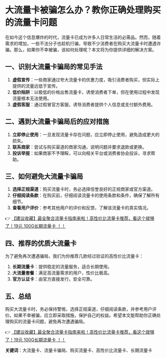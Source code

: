 # 大流量卡被骗怎么办？教你正确处理购买的流量卡问题

在如今这个信息爆炸的时代，流量卡已成为许多人日常生活的必需品。然而，随着需求的增加，一些不法分子也趁机行骗，导致不少消费者在购买大流量卡时遭遇诈骗。那么，如果你不幸被骗，该如何处理呢？本文将为你提供详细的解决方案。

## 一、识别大流量卡骗局的常见手法

1. **虚假宣传**：一些商家通过夸大流量卡的优惠力度，吸引消费者购买，但实际上提供的流量远低于宣传。
2. **低价陷阱**：以极低的价格出售流量卡，诱使消费者下单，但在使用过程中发现流量根本无法使用。
3. **虚假客服**：通过假冒官方客服，诱导消费者提供个人信息或支付额外费用。

## 二、遇到大流量卡骗局后的应对措施

1. **立即停止使用**：一旦发现流量卡存在问题，应立即停止使用，避免造成更大的损失。
2. **联系商家**：尝试与购买渠道的商家沟通，说明问题并要求退款或更换。
3. **投诉举报**：如果商家不予理睬，可以向相关平台或消费者协会投诉，寻求帮助。

## 三、如何避免大流量卡骗局

1. **选择正规渠道**：购买流量卡时，务必选择信誉良好的正规商家或官方渠道。
2. **仔细阅读条款**：在购买前，仔细阅读流量卡的使用条款和条件，确保了解所有细节。
3. **查看用户评价**：参考其他用户的评价和反馈，了解该流量卡的真实情况。

👉 [【建议收藏】最全聚合流量卡指南来啦！高性价比流量卡推荐，看这个就够了！19元 100G长期流量卡 ！！](https://bit.ly/Liuliangka)

## 四、推荐的优质大流量卡

为了避免再次遭遇骗局，我们为你推荐几款经过验证的高性价比流量卡：

1. **长期流量卡**：提供稳定的流量服务，适合长期使用。
2. **大流量套餐**：满足高流量需求的用户，性价比极高。
3. **官方认证卡**：由官方直接发行，安全可靠。

## 五、总结

购买大流量卡时，务必保持警惕，选择正规渠道，仔细阅读条款，并参考用户评价。如果不幸被骗，应立即采取措施，保护自己的权益。希望本文能帮助你正确处理购买的流量卡问题，避免再次遭遇骗局。

👉 [【建议收藏】最全聚合流量卡指南来啦！高性价比流量卡推荐，看这个就够了！19元 100G长期流量卡 ！！](https://bit.ly/Liuliangka)

**关键词**：大流量卡、流量卡骗局、购买流量卡、高性价比流量卡、长期流量卡